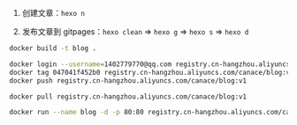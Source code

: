 1. 创建文章：` hexo n `

2. 发布文章到 gitpages：` hexo clean ` => ` hexo g ` => ` hexo s ` => ` hexo d `

```bash
docker build -t blog .

docker login --username=1402779770@qq.com registry.cn-hangzhou.aliyuncs.com
docker tag 047041f452b0 registry.cn-hangzhou.aliyuncs.com/canace/blog:v1
docker push registry.cn-hangzhou.aliyuncs.com/canace/blog:v1

docker pull registry.cn-hangzhou.aliyuncs.com/canace/blog:v1

docker run --name blog -d -p 80:80 registry.cn-hangzhou.aliyuncs.com/canace/blog:v1
```